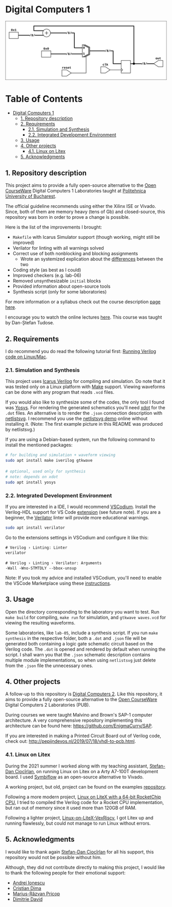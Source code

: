 # Digital Computers 1

![sch](resources/non-blocking/res/counter.svg "Counter module, synthesized and rendered")

Table of Contents
=================

* [Digital Computers 1](#digital-computers-1)
   * [1. Repository description](#1-repository-description)
   * [2. Requirements](#2-requirements)
      * [2.1. Simulation and Synthesis](#21-simulation-and-synthesis)
      * [2.2. Integrated Development Environment](#22-integrated-development-environment)
   * [3. Usage](#3-usage)
   * [4. Other projects](#4-other-projects)
      * [4.1. Linux on Litex](#41-linux-on-litex)
   * [5. Acknowledgments](#5-acknowledgments)

## 1. Repository description

This project aims to provide a fully open-source alternative to the
[Open CourseWare](https://ocw.cs.pub.ro/courses/cn1) Digital Computers 1
Laboratories taught at [Politehnica University of Bucharest](upb.ro).

The official guideline recommends using either the Xilinx ISE or Vivado. Since,
both of them are memory heavy (tens of Gb) and closed-source, this repository
was born in order to prove a change is possible.

Here is the list of the improvements I brought:

- `Makefile` with Icarus Simulator support (though working, might still be
   improved)
- Verilator for linting with all warnings solved
- Correct use of both nonblocking and blocking assignments
    - Wrote an systemized explication about the
    [differences](resources/non-blocking) between the two
- Coding style (as best as I could)
- Improved checkers (e.g. lab-06)
- Removed unsynthesizable `initial` blocks
- Provided information about open-source tools
- Synthesis script (only for some laboratories)

For more information or a syllabus check out the course description
[page here](https://cs.pub.ro/index.php/education/courses/59-under/an2under/116-digital-computers-1).

I encourage you to watch the online lectures
[here](https://www.youtube.com/watch?v=Tr0AdbBRbuk&list=PLwhXkdjzBNZ90g0O0HGMpPg20STiba9Gg).
This course was taught by Dan-Ștefan Tudose.

## 2. Requirements

I do recommend you do read the following tutorial first:
[Running Verilog code on Linux/Mac](https://medium.com/macoclock/running-verilog-code-on-linux-mac-3b06ddcccc55).

### 2.1. Simulation and Synthesis

This project uses [Icarus Verilog](http://iverilog.icarus.com/) for compiling
and simulation. Do note that it was tested only on a Linux platform with
[Make](https://www.gnu.org/software/make/) support. Viewing waveforms can be
done with any program that reads `.vcd` files.

If you would also like to synthesize some of the codes, the only tool I found
was [Yosys](http://www.clifford.at/yosys/). For rendering the generated
schematics you'll need [xdot](https://github.com/jrfonseca/xdot.py) for the
`.dot` files. An alternative is to render the `.json` connection description
with [netlistsvg](https://github.com/nturley/netlistsvg). I recommend you use
the [netlistsvg demo](https://neilturley.dev/netlistsvg/) online without
installing it. (Note: The first example picture in this README was produced by
netlistsvg.)

If you are using a Debian-based system, run the following command to install
the mentioned packages:

```bash
# for building and simulation + waveform viewing
sudo apt install make iverilog gtkwave

# optional, used only for synthesis
# note: depends on xdot
sudo apt install yosys
```

### 2.2. Integrated Development Environment

If you are interested in a IDE, I would recommend
[VSCodium](https://vscodium.com/). Install the Verilog-HDL support for VS Code
[extension](https://github.com/mshr-h/vscode-verilog-hdl-support) (see future
note).
If you are a beginner, the [Verilator](https://www.veripool.org/verilator/) 
linter will provide more educational warnings.

```bash
sudo apt install verilator
```

Go to the extensions settings in VSCodium and configure it like this:

```
# Verilog › Linting: Linter
verilator

# Verilog › Linting › Verilator: Arguments
-Wall -Wno-STMTDLY --bbox-unsup
```

Note: If you took my advice and installed VSCodium, you'll need to enable the VSCode
Marketplace using these
[instructions](https://github.com/VSCodium/vscodium/blob/master/DOCS.md#extensions-marketplace).

## 3. Usage

Open the directory corresponding to the laboratory you want to test. Run
`make build` for compiling, `make run` for simulation, and `gtkwave waves.vcd`
for viewing the resulting waveforms.

Some laboratories, like `lab-05`, include a synthesis script. If
you run `make synthesis` in the respective folder, both a `.dot` and `.json`
file will be generated both containing a logic gate schematic circuit based on
the Verilog code. The `.dot` is opened and rendered by default when running the
script. I shall warn you that the `.json` schematic description contains
multiple module implementations, so when using `netlistsvg` just delete from
the `.json` file the unnecessary ones.

## 4. Other projects

A follow-up to this repository is
[Digital Computers 2](https://github.com/mateibarbu19/digital-computers-2).
Like this repository, it aims to provide a fully open-source alternative to the
[Open CourseWare](https://ocw.cs.pub.ro/courses/cn2) Digital Computers 2
Laboratories (PUB).

During courses we were taught Malvino and Brown's SAP-1 computer architecture.
A very comprehensive repository implementing this architecture can be found
here: <https://github.com/EnigmaCurry/SAP>.

If you are interested in making a Printed Circuit Board out of Verilog code,
check out: <http://pepijndevos.nl/2019/07/18/vhdl-to-pcb.html>.

### 4.1. Linux on Litex

During the 2021 summer I worked along with my teaching assistant, 
[Ștefan-Dan Ciocîrlan](https://github.com/sdcioc), on running Linux on Litex
on a Arty A7-100T development board. I used
[Symbiflow](https://symbiflow.github.io/) as an open-source alternative to
Vivado.

A working project, but old, project can be found on the examples
[repository](https://github.com/SymbiFlow/symbiflow-examples/tree/master/xc7/linux_litex_demo).

Following a more modern project,
[Linux on LiteX with a 64-bit RocketChip CPU](https://github.com/litex-hub/linux-on-litex-rocket),
I tried to compiled the Verilog code for a Rocket CPU implementation, but ran
out of memory since it used more than 120GB of RAM.

Following a lighter project,
[Linux-on-LiteX-VexRiscv](https://github.com/litex-hub/linux-on-litex-vexriscv),
I got Litex up and running flawlessly, but could not manage to run Linux
without errors.

## 5. Acknowledgments

I would like to thank again [Ștefan-Dan Ciocîrlan](https://github.com/sdcioc)
for all his support, this repository would not be possible without him.

Although, they did not contribute directly to making this project, I would like
to thank the following people for their emotional support:

- [Andrei Ionescu](https://github.com/Andrei-Info)
- [Cristian Dima](https://github.com/Cartofie)
- [Marius-Răzvan Pricop](https://github.com/RazorBest)
- [Dimitrie David](https://github.com/dimitriedavid/)
